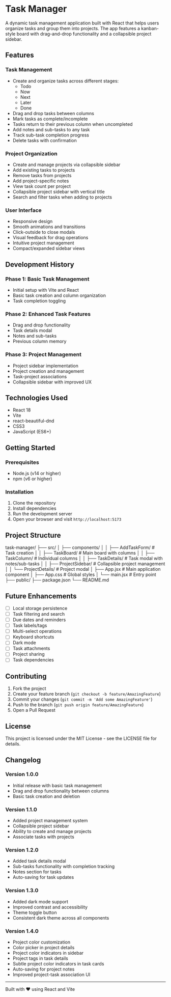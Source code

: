 # Task Manager

A dynamic task management application built with React that helps users organize tasks and group them into projects. The app features a kanban-style board with drag-and-drop functionality and a collapsible project sidebar.

## Features

### Task Management
- Create and organize tasks across different stages:
  - Todo
  - Now
  - Next
  - Later
  - Done
- Drag and drop tasks between columns
- Mark tasks as complete/incomplete
- Tasks return to their previous column when uncompleted
- Add notes and sub-tasks to any task
- Track sub-task completion progress
- Delete tasks with confirmation

### Project Organization
- Create and manage projects via collapsible sidebar
- Add existing tasks to projects
- Remove tasks from projects
- Add project-specific notes
- View task count per project
- Collapsible project sidebar with vertical title
- Search and filter tasks when adding to projects

### User Interface
- Responsive design
- Smooth animations and transitions
- Click-outside to close modals
- Visual feedback for drag operations
- Intuitive project management
- Compact/expanded sidebar views

## Development History

### Phase 1: Basic Task Management
- Initial setup with Vite and React
- Basic task creation and column organization
- Task completion toggling

### Phase 2: Enhanced Task Features
- Drag and drop functionality
- Task details modal
- Notes and sub-tasks
- Previous column memory

### Phase 3: Project Management
- Project sidebar implementation
- Project creation and management
- Task-project associations
- Collapsible sidebar with improved UX

## Technologies Used

- React 18
- Vite
- react-beautiful-dnd
- CSS3
- JavaScript (ES6+)

## Getting Started

### Prerequisites
- Node.js (v14 or higher)
- npm (v6 or higher)

### Installation
1. Clone the repository
2. Install dependencies
3. Run the development server
4. Open your browser and visit `http://localhost:5173`

## Project Structure
task-manager/
├── src/
│ ├── components/
│ │ ├── AddTaskForm/ # Task creation
│ │ ├── TaskBoard/ # Main board with columns
│ │ ├── TaskColumn/ # Individual columns
│ │ ├── TaskDetails/ # Task modal with notes/sub-tasks
│ │ ├── ProjectSidebar/ # Collapsible project management
│ │ └── ProjectDetails/ # Project modal
│ ├── App.jsx # Main application component
│ ├── App.css # Global styles
│ └── main.jsx # Entry point
├── public/
├── package.json
└── README.md


## Future Enhancements

- [ ] Local storage persistence
- [ ] Task filtering and search
- [ ] Due dates and reminders
- [ ] Task labels/tags
- [ ] Multi-select operations
- [ ] Keyboard shortcuts
- [ ] Dark mode
- [ ] Task attachments
- [ ] Project sharing
- [ ] Task dependencies

## Contributing

1. Fork the project
2. Create your feature branch (`git checkout -b feature/AmazingFeature`)
3. Commit your changes (`git commit -m 'Add some AmazingFeature'`)
4. Push to the branch (`git push origin feature/AmazingFeature`)
5. Open a Pull Request

## License

This project is licensed under the MIT License - see the LICENSE file for details.

## Changelog

### Version 1.0.0
- Initial release with basic task management
- Drag and drop functionality between columns
- Basic task creation and deletion

### Version 1.1.0
- Added project management system
- Collapsible project sidebar
- Ability to create and manage projects
- Associate tasks with projects

### Version 1.2.0
- Added task details modal
- Sub-tasks functionality with completion tracking
- Notes section for tasks
- Auto-saving for task updates

### Version 1.3.0
- Added dark mode support
- Improved contrast and accessibility
- Theme toggle button
- Consistent dark theme across all components

### Version 1.4.0
- Project color customization
- Color picker in project details
- Project color indicators in sidebar
- Project tags in task details
- Subtle project color indicators in task cards
- Auto-saving for project notes
- Improved project-task association UI

---
Built with ❤️ using React and Vite